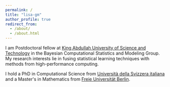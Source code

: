 ```yaml
---
permalink: /
title: "lisa-gm"
author_profile: true
redirect_from: 
  - /about/
  - /about.html
---
```


I am Postdoctoral fellow at [King Abdullah University of Science and Technology](https://www.kaust.edu.sa/en/) in the Bayesian Computational Statistics and Modeling Group. My research interests lie in fusing statistical learning techniques with methods from high-performance computing. 

I hold a PhD in Computational Science from [Università della Svizzera italiana](https://www.usi.ch/en) and a Master's in Mathematics from [Freie Universität Berlin](https://www.fu-berlin.de/en/index.html). 

